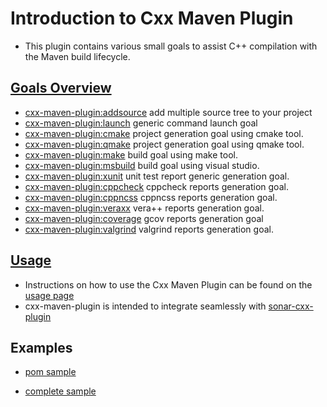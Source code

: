 # Introduction to Cxx Maven Plugin
* This plugin contains various small goals to assist C++ compilation with the Maven build lifecycle.

## [Goals Overview](http://neticoa.github.io/cxx-maven-plugin/plugin-info.html)
* [cxx-maven-plugin:addsource](http://neticoa.github.io/Neticoa/cxx-maven-plugin/addsource-mojo.html) add multiple source tree to your project
* [cxx-maven-plugin:launch](http://neticoa.github.io/Neticoa/cxx-maven-plugin/launch-mojo.html) generic command launch goal
* [cxx-maven-plugin:cmake](http://neticoa.github.io/Neticoa/cxx-maven-plugin/cmake-mojo.html) project generation goal using cmake tool.
* [cxx-maven-plugin:qmake](http://neticoa.github.io/Neticoa/cxx-maven-plugin/qmake-mojo.html) project generation goal using qmake tool.
* [cxx-maven-plugin:make](http://neticoa.github.io/Neticoa/cxx-maven-plugin/make-mojo.html) build goal using make tool.
* [cxx-maven-plugin:msbuild](http://neticoa.github.io/Neticoa/cxx-maven-plugin/msbuild-mojo.html) build goal using visual studio.
* [cxx-maven-plugin:xunit](http://neticoa.github.io/cxx-maven-plugin/xunit-mojo.html) unit test report generic generation goal.
* [cxx-maven-plugin:cppcheck](http://neticoa.github.io/cxx-maven-plugin/cppcheck-mojo.html) cppcheck reports generation goal.
* [cxx-maven-plugin:cppncss](http://neticoa.github.io/cxx-maven-plugin/cppncss-mojo.html) cppncss reports generation goal.
* [cxx-maven-plugin:veraxx](http://neticoa.github.io/cxx-maven-plugin/veraxx-mojo.html) vera++ reports generation goal.
* [cxx-maven-plugin:coverage](http://neticoa.github.io/cxx-maven-plugin/coverage-mojo.html) gcov reports generation goal
* [cxx-maven-plugin:valgrind](http://neticoa.github.io/cxx-maven-plugin/valgrind-mojo.html) valgrind reports generation goal.

## [Usage](http://neticoa.github.io/cxx-maven-plugin/plugin-info.html)
* Instructions on how to use the Cxx Maven Plugin can be found on the [usage page](http://neticoa.github.io/cxx-maven-plugin/plugin-info.html)
* cxx-maven-plugin is intended to integrate seamlessly with [sonar-cxx-plugin](https://github.io/wenns/sonar-cxx)

## Examples
* [pom sample](http://neticoa.github.io/cxx-maven-plugin/SAMPLE/pom.xml)

* [complete sample](http://neticoa.github.iocxx-maven-plugin/SAMPLE/CXX_PROJECT_SAMPLE.tgz)
